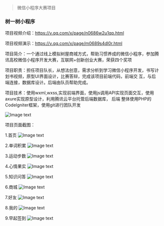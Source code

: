 > 微信小程序大赛项目
### 树一树小程序
项目视频介绍：https://v.qq.com/x/page/n0686w2u1qp.html

项目视频演示：https://v.qq.com/x/page/m0689s4dl0r.html

项目简介：一个通过线上模拟树屋商城方式，帮助习惯养成的微信小程序，参加腾讯高校微信小程序开发大赛，互联网+创新创业大赛，荣获四个奖项

项目职责：担任项目队长，从想法创意，需求分析到学习微信小程序开发，书写计划书视频，原型UI界面设计，比赛答辩，完成该项目前端代码，前端交
互，与后端连接，数据库设计。后端由队员帮助完成。

项目技术：使用wxml,wxss,实现前端界面，使用js调用API实现页面交互，使用axure实现原型设计，利用腾讯云平台托管后端数据库， 后端
整体使用PHP的 Codelgniter框架，使用git进行团队开发

![Image text](http://img.hb.aicdn.com/97066580cabb1cf53929985e75c9395c34df22779ecf68-SGoXqA_fw658)

项目页面截图：
 
 1.首页
 ![Image text](http://img.hb.aicdn.com/b1c31adfd630307e39469b8123447b4b3cb921e46f7a-i6nkjc_fw658)
 
2.单词积累
 ![Image text](http://img.hb.aicdn.com/836307afa02e453b7a1fa206c1f826c5f61ea51a7060-jbSdBu_fw658)
 
3.运动步数
 ![Image text](http://img.hb.aicdn.com/da04c7ce8a7058be02a51a521079d343fff17876b83f-kgsEzc_fw658)
 
4.心情果实
  ![Image text](http://img.hb.aicdn.com/c70d1c7fe6150f3c276c71a9df13532af9cf6dcf3fea9-SFlSHB_fw658)
  
5.知识问答
 ![Image text](http://img.hb.aicdn.com/6555033caa38e74af7cdb6c0891f6d0c53fcd77862ad-AOwcci_fw658)
 
6.商城
 ![Image text](http://img.hb.aicdn.com/715e7a863b1820864dd6b8ed5605510fa251788b2a194-ycw5D0_fw658)

7.好友
 ![Image text](http://img.hb.aicdn.com/33fd10b73f548197e8ae171978c62398a1156455136f0-modV9D_fw658)
 
8.我的
 ![Image text](http://img.hb.aicdn.com/047ba1c33e0e303484ff255532018ebfc6aa424f3af76-qWzwzd_fw658)
 
9.早起签到
 ![Image text](http://img.hb.aicdn.com/47ce0b5376b3f52ac5e33917ec970ef09b2ade7f211be-5udUTt_fw658)

   
